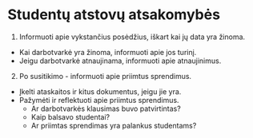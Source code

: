 # Studentų atstovų atsakomybės

1. Informuoti apie vykstančius posėdžius, iškart kai jų data yra žinoma.
  - Kai darbotvarkė yra žinoma, informuoti apie jos turinį.
  - Jeigu darbotvarkė atnaujinama, informuoti apie atnaujinimus.
2. Po susitikimo - informuoti apie priimtus sprendimus.
  - Įkelti ataskaitos ir kitus dokumentus, jeigu jie yra.
  - Pažymėti ir reflektuoti apie priimtus sprendimus.
    - Ar darbotvarkės klausimas buvo patvirtintas?
    - Kaip balsavo studentai?
    - Ar priimtas sprendimas yra palankus studentams?
